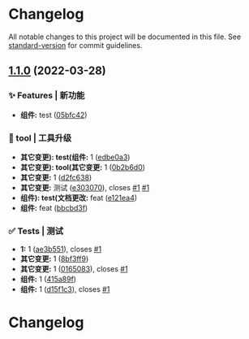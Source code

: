 # Changelog

All notable changes to this project will be documented in this file. See [standard-version](https://github.com/conventional-changelog/standard-version) for commit guidelines.

## [1.1.0](https://github.com/LK-Champ/web-components-ui-design/compare/v0.0.3...v1.1.0) (2022-03-28)


### ✨ Features | 新功能

* **组件:** test ([05bfc42](https://github.com/LK-Champ/web-components-ui-design/commit/05bfc42e75ff22be3e7dd379c610a3221b2e5d59))


### 🚀 tool | 工具升级

* **其它变更): test(组件:** 1 ([edbe0a3](https://github.com/LK-Champ/web-components-ui-design/commit/edbe0a330918cb803e38fdc3f7ed1ba1a896d6e7))
* **其它变更): tool(其它变更:** 1 ([0b2b6d0](https://github.com/LK-Champ/web-components-ui-design/commit/0b2b6d089437a2e887e38822fd075666717332d9))
* **其它变更:** 1 ([d2fc638](https://github.com/LK-Champ/web-components-ui-design/commit/d2fc638c0e0084492bf78abbb7486c7fbd8679bd))
* **其它变更:** 测试 ([e303070](https://github.com/LK-Champ/web-components-ui-design/commit/e3030706e4976c3bd003f484646679bb48f8e235)), closes [#1](https://github.com/LK-Champ/web-components-ui-design/issues/1) [#1](https://github.com/LK-Champ/web-components-ui-design/issues/1)
* **组件): test(文档更改:** feat ([e121ea4](https://github.com/LK-Champ/web-components-ui-design/commit/e121ea48ee26739c3d7b4feb7c516df835192aa1))
* **组件:** feat ([bbcbd3f](https://github.com/LK-Champ/web-components-ui-design/commit/bbcbd3f8be15f44ff7b9f7e8662bc6c78a1ac259))


### ✅ Tests | 测试

* **1:** 1 ([ae3b551](https://github.com/LK-Champ/web-components-ui-design/commit/ae3b5511ff291cc02e157d3d90080b2e43bb5acb)), closes [#1](https://github.com/LK-Champ/web-components-ui-design/issues/1)
* **其它变更:** 1 ([8bf3ff9](https://github.com/LK-Champ/web-components-ui-design/commit/8bf3ff98feaaca228cadbd3e2693ca631f083b28))
* **其它变更:** 1 ([0165083](https://github.com/LK-Champ/web-components-ui-design/commit/0165083a243345c9ee8559e073c6631064223417)), closes [#1](https://github.com/LK-Champ/web-components-ui-design/issues/1)
* **组件:** 1 ([415a89f](https://github.com/LK-Champ/web-components-ui-design/commit/415a89f8af2c62a8ae23d125aeef7bb5433ef61d))
* **组件:** 1 ([d15f1c3](https://github.com/LK-Champ/web-components-ui-design/commit/d15f1c3e6d02d85e07b4936f18097f429db37ce1)), closes [#1](https://github.com/LK-Champ/web-components-ui-design/issues/1)

# Changelog